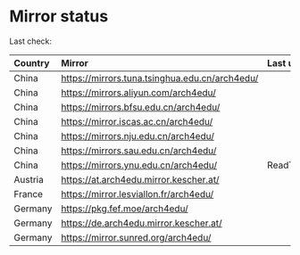 <script src="./time.js"></script>
# Mirror status
Last check: <script type="text/javascript">localize(1684880191.1349485);</script>

|Country|Mirror|Last update|
|:------|:-----|:----------|
|China|https://mirrors.tuna.tsinghua.edu.cn/arch4edu/|<script type="text/javascript">localize(1684867680);</script>|
|China|https://mirrors.aliyun.com/arch4edu/|<script type="text/javascript">localize(1684867680);</script>|
|China|https://mirrors.bfsu.edu.cn/arch4edu/|<script type="text/javascript">localize(1684780362);</script>|
|China|https://mirror.iscas.ac.cn/arch4edu/|<script type="text/javascript">localize(1684867680);</script>|
|China|https://mirrors.nju.edu.cn/arch4edu/|<script type="text/javascript">localize(1684780362);</script>|
|China|https://mirrors.sau.edu.cn/arch4edu/|<script type="text/javascript">localize(1673850842);</script>|
|China|https://mirrors.ynu.edu.cn/arch4edu/|ReadTimeout|
|Austria|https://at.arch4edu.mirror.kescher.at/|<script type="text/javascript">localize(1684780362);</script>|
|France|https://mirror.lesviallon.fr/arch4edu/|<script type="text/javascript">localize(1684780362);</script>|
|Germany|https://pkg.fef.moe/arch4edu/|<script type="text/javascript">localize(1684780362);</script>|
|Germany|https://de.arch4edu.mirror.kescher.at/|<script type="text/javascript">localize(1684780362);</script>|
|Germany|https://mirror.sunred.org/arch4edu/|<script type="text/javascript">localize(1684780362);</script>|

<script src="./tablefilter/tablefilter.js"></script>
<script src="./table.js"></script>